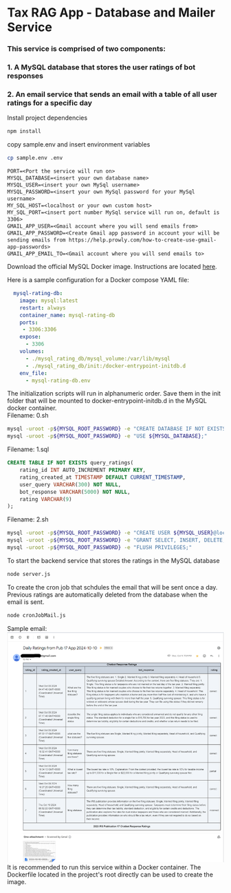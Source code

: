 # Tax RAG App - Database and Mailer Service

### This service is comprised of two components:
### 1. A MySQL database that stores the user ratings of bot responses
### 2. An email service that sends an email with a table of all user ratings for a specific day

Install project dependencies

```bash
npm install
```
copy sample.env and insert environment variables
```bash
cp sample.env .env
```
```
PORT=<Port the service will run on>
MYSQL_DATABASE=<insert your own database name>
MYSQL_USER=<insert your own MySql username>
MYSQL_PASSWORD=<insert your own MySql password for your MySql username>
MY_SQL_HOST=<localhost or your own custom host>
MY_SQL_PORT=<insert port number MySql service will run on, default is 3306>
GMAIL_APP_USER=<Gmail account where you will send emails from>
GMAIL_APP_PASSWORD=<Create Gmail app password in account your will be sending emails from https://help.prowly.com/how-to-create-use-gmail-app-passwords>
GMAIL_APP_EMAIL_TO=<Gmail account where you will send emails to>
```
Download the official MySQL Docker image. Instructions are located [here](https://hub.docker.com/_/mysql).

Here is a sample configuration for a Docker compose YAML file:
```yml
  mysql-rating-db:
    image: mysql:latest
    restart: always
    container_name: mysql-rating-db
    ports:
     - 3306:3306
    expose:
      - 3306
    volumes:
      - ./mysql_rating_db/mysql_volume:/var/lib/mysql
      - ./mysql_rating_db/init:/docker-entrypoint-initdb.d
    env_file:
      - mysql-rating-db.env
```
The initialization scripts will run in alphanumeric order. Save them in the init folder that will be mounted to docker-entrypoint-initdb.d in the MySQL docker container.
<br>
Filename: 0.sh
```bash
mysql -uroot -p${MYSQL_ROOT_PASSWORD} -e "CREATE DATABASE IF NOT EXISTS ${MYSQL_DATABASE};"
mysql -uroot -p${MYSQL_ROOT_PASSWORD} -e "USE ${MYSQL_DATABASE};"
```
Filename: 1.sql
```sql
CREATE TABLE IF NOT EXISTS query_ratings(
    rating_id INT AUTO_INCREMENT PRIMARY KEY,
    rating_created_at TIMESTAMP DEFAULT CURRENT_TIMESTAMP,
    user_query VARCHAR(300) NOT NULL,
    bot_response VARCHAR(5000) NOT NULL,
    rating VARCHAR(9)
);
```
Filename: 2.sh
```bash
mysql -uroot -p${MYSQL_ROOT_PASSWORD} -e "CREATE USER ${MYSQL_USER}@localhost IDENTIFIED BY '${MYSQL_PASSWORD}';"
mysql -uroot -p${MYSQL_ROOT_PASSWORD} -e "GRANT SELECT, INSERT, DELETE, UPDATE ON query_ratings TO '${MYSQL_USER}'@'localhost';"
mysql -uroot -p${MYSQL_ROOT_PASSWORD} -e "FLUSH PRIVILEGES;"
```
To start the backend service that stores the ratings in the MySQL database
```bash
node server.js
```
To create the cron job that schdules the email that will be sent once a day. Previous ratings are automatically deleted from the database when the email is sent.
```bash
node cronJobMail.js
```
Sample email:
![image](email.png)
It is recommended to run this service within a Docker container. The Dockerfile located in the project's root directly can be used to create the image.